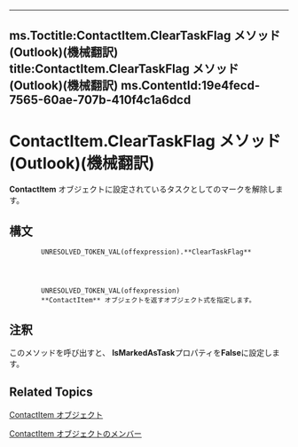 

---
ms.Toctitle:ContactItem.ClearTaskFlag メソッド (Outlook)(機械翻訳)
title:ContactItem.ClearTaskFlag メソッド (Outlook)(機械翻訳)
ms.ContentId:19e4fecd-7565-60ae-707b-410f4c1a6dcd
---
# ContactItem.ClearTaskFlag メソッド (Outlook)(機械翻訳)




**ContactItem** オブジェクトに設定されているタスクとしてのマークを解除します。

## 構文

            UNRESOLVED_TOKEN_VAL(offexpression).**ClearTaskFlag**




            UNRESOLVED_TOKEN_VAL(offexpression)
            **ContactItem** オブジェクトを返すオブジェクト式を指定します。



## 注釈
このメソッドを呼び出すと、 **IsMarkedAsTask**プロパティを**False**に設定します。



## Related Topics

[ContactItem オブジェクト](8e32093c-a678-f1fd-3f35-c2d8994d166f.md)

[ContactItem オブジェクトのメンバー](a8b13369-4c87-02aa-e62a-1f3067e559fa.md)




